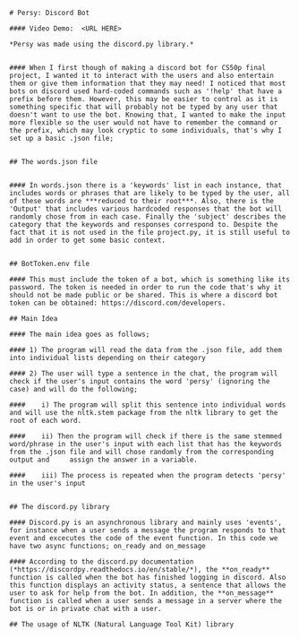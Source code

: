     # Persy: Discord Bot
        
    #### Video Demo:  <URL HERE>
        
    *Persy was made using the discord.py library.*


    #### When I first though of making a discord bot for CS50p final project, I wanted it to interact with the users and also entertain them or give them information that they may need! I noticed that most bots on discord used hard-coded commands such as '!help' that have a prefix before them. However, this may be easier to control as it is something specific that will probably not be typed by any user that doesn't want to use the bot. Knowing that, I wanted to make the input more flexible so the user would not have to remember the command or the prefix, which may look cryptic to some individuals, that's why I set up a basic .json file;

    
    ## The words.json file
        
        
    #### In words.json there is a 'keywords' list in each instance, that includes words or phrases that are likely to be typed by the user, all of these words are ***reduced to their root***. Also, there is the 'Output' that includes various hardcoded responses that the bot will randomly chose from in each case. Finally the 'subject' describes the category that the keywords and responses correspond to. Despite the fact that it is not used in the file project.py, it is still useful to add in order to get some basic context.

        
    ## BotToken.env file
        
    #### This must include the token of a bot, which is something like its password. The token is needed in order to run the code that's why it should not be made public or be shared. This is where a discord bot token can be obtained: https://discord.com/developers.

    ## Main Idea

    #### The main idea goes as follows; 
        
    #### 1) The program will read the data from the .json file, add them into individual lists depending on their category

    #### 2) The user will type a sentence in the chat, the program will check if the user's input contains the word 'persy' (ignoring the case) and will do the following;

    ####    i) The program will split this sentence into individual words and will use the nltk.stem package from the nltk library to get the root of each word.

    ####    ii) Then the program will check if there is the same stemmed word/phrase in the user's input with each list that has the keywords from the .json file and will chose randomly from the corresponding output and     assign the answer in a variable.

    ####    iii) The process is repeated when the program detects 'persy' in the user's input
            

    ## The discord.py library

    #### Discord.py is an asynchronous library and mainly uses 'events', for instance when a user sends a message the program responds to that event and excecutes the code of the event function. In this code we have two async functions; on_ready and on_message
    
    #### According to the discord.py documentation (*https://discordpy.readthedocs.io/en/stable/*), the **on_ready** function is called when the bot has finished logging in discord. Also this function displays an activity status, a sentence that allows the user to ask for help from the bot. In addition, the **on_message** function is called when a user sends a message in a server where the bot is or in private chat with a user. 

    ## The usage of NLTK (Natural Language Tool Kit) library

  
    
